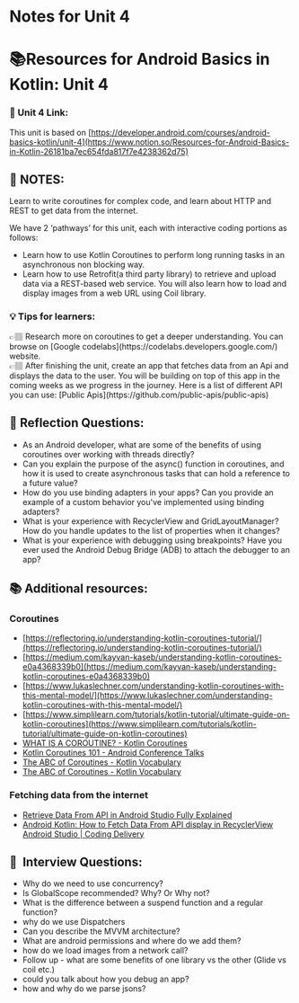 # Notes for Unit 4

# 📚Resources for **Android Basics in Kotlin: Unit 4**

### 🔗 Unit 4 Link:

This unit is based on  [https://developer.android.com/courses/android-basics-kotlin/unit-4](https://www.notion.so/Resources-for-Android-Basics-in-Kotlin-26181ba7ec654fda817f7e4238362d75)

## 📝 NOTES:

Learn to write coroutines for complex code, and learn about HTTP and REST to get data from the internet.

We have 2 ‘pathways’ for this unit, each with interactive coding portions as follows:

- Learn how to use Kotlin Coroutines to perform long running tasks in an asynchronous non blocking way.
- Learn how to use Retrofit(a third party library) to retrieve and upload data via a REST-based web service. You will also learn how to load and display images from a web URL using Coil library.

### 💡 Tips for learners:

<aside>
👉🏽 Research more on coroutines to get a deeper understanding. You can browse on [Google codelabs](https://codelabs.developers.google.com/) website.

</aside>

<aside>
👉🏽 After finishing the unit, create an app that fetches data from an Api and displays the data to the user. You will be building on top of this app in the coming weeks as we progress in the journey. Here is a list of different API you can use: [Public Apis](https://github.com/public-apis/public-apis)

</aside>

## 🤔 Reflection Questions:

- As an Android developer, what are some of the benefits of using coroutines over working with threads directly?
- Can you explain the purpose of the async() function in coroutines, and how it is used to create asynchronous tasks that can hold a reference to a future value?
- How do you use binding adapters in your apps? Can you provide an example of a custom behavior you've implemented using binding adapters?
- What is your experience with RecyclerView and GridLayoutManager? How do you handle updates to the list of properties when it changes?
- What is your experience with debugging using breakpoints? Have you ever used the Android Debug Bridge (ADB) to attach the debugger to an app?

## 📚 Additional resources:

### Coroutines

- [https://reflectoring.io/understanding-kotlin-coroutines-tutorial/](https://reflectoring.io/understanding-kotlin-coroutines-tutorial/)
- [https://medium.com/kayvan-kaseb/understanding-kotlin-coroutines-e0a4368339b0](https://medium.com/kayvan-kaseb/understanding-kotlin-coroutines-e0a4368339b0)
- [https://www.lukaslechner.com/understanding-kotlin-coroutines-with-this-mental-model/](https://www.lukaslechner.com/understanding-kotlin-coroutines-with-this-mental-model/)
- [https://www.simplilearn.com/tutorials/kotlin-tutorial/ultimate-guide-on-kotlin-coroutines](https://www.simplilearn.com/tutorials/kotlin-tutorial/ultimate-guide-on-kotlin-coroutines)
- [WHAT IS A COROUTINE? - Kotlin Coroutines](https://youtu.be/ShNhJ3wMpvQ)
- [Kotlin Coroutines 101 - Android Conference Talks](https://youtu.be/ZTDXo0-SKuU)
- [The ABC of Coroutines - Kotlin Vocabulary](https://youtu.be/bM7PVVL_5GM)
- [The ABC of Coroutines - Kotlin Vocabulary](https://youtu.be/bM7PVVL_5GM)

### Fetching data from the internet

- [Retrieve Data From API in Android Studio Fully Explained](https://youtu.be/pKr0DVoZsEw)
- [Android Kotlin: How to Fetch Data From API display in RecyclerView Android Studio | Coding Delivery](https://youtu.be/4o6QwVe_2Yg)

## 👔  Interview Questions:

- Why do we need to use concurrency?
- Is GlobalScope recommended? Why? Or Why not?
- What is the difference between a suspend function and a regular function?
- why do we use Dispatchers
- Can you describe the MVVM architecture?
- What are android permissions and where do we add them?
- how do we load images from a network call?
- Follow up - what are some benefits of one library vs the other (Glide vs coil etc.)
- could you talk about how you debug an app?
- how and why do we parse jsons?
